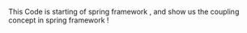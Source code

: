 This Code is starting of spring framework , and show us the coupling concept in spring framework ! 
